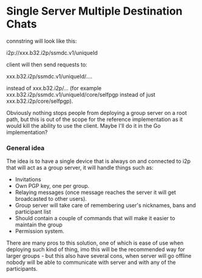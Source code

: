 # Single Server Multiple Destination Chats

<!-- SSMDC -->

connstring will look like this:

i2p://xxx.b32.i2p/ssmdc.v1/uniqueId

client will then send requests to:

xxx.b32.i2p/ssmdc.v1/uniqueId/....

instead of xxx.b32.i2p/... (for example xxx.b32.i2p/ssmdc.v1/uniqueId/core/selfpgp instead of just xxx.b32.i2p/core/selfpgp).

Obviously nothing stops people from deploying a group server on a root path, but this is out of the scope for the reference implementation as it would kill the ability to use the client. Maybe I'll do it in the Go implementation?


### General idea

The idea is to have a single device that is always on and connected to i2p that will act as a group server, it will handle things such as:

 - Invitations
 - Own PGP key, one per group.
 - Relaying messages (once message reaches the server it will get broadcasted to other users).
 - Group server will take care of remembering user's nicknames, bans and participant list
 - Should contain a couple of commands that will make it easier to maintain the group
 - Permission system.

There are many pros to this solution, one of which is ease of use when deploying such kind of thing, imo this will be the recommended way for larger groups - but this also have several cons, when server will go offline nobody will be able to communicate with server and with any of the participants.